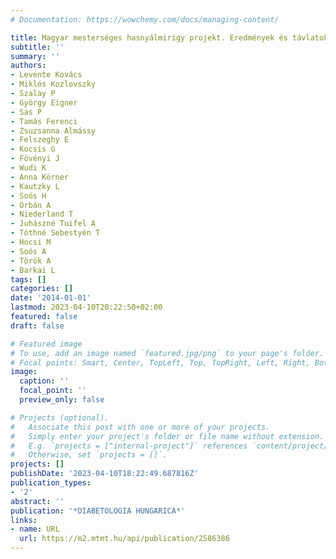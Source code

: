 ```yaml
---
# Documentation: https://wowchemy.com/docs/managing-content/

title: Magyar mesterséges hasnyálmirigy projekt. Eredmények és távlatok
subtitle: ''
summary: ''
authors:
- Levente Kovács
- Miklós Kozlovszky
- Szalay P
- György Eigner
- Sas P
- Tamás Ferenci
- Zsuzsanna Almássy
- Felszeghy E
- Kocsis G
- Fövényi J
- Wudi K
- Anna Körner
- Kautzky L
- Soós H
- Orbán A
- Niederland T
- Juhászné Tuifel A
- Tóthné Sebestyén T
- Hocsi M
- Soós A
- Török A
- Barkai L
tags: []
categories: []
date: '2014-01-01'
lastmod: 2023-04-10T20:22:50+02:00
featured: false
draft: false

# Featured image
# To use, add an image named `featured.jpg/png` to your page's folder.
# Focal points: Smart, Center, TopLeft, Top, TopRight, Left, Right, BottomLeft, Bottom, BottomRight.
image:
  caption: ''
  focal_point: ''
  preview_only: false

# Projects (optional).
#   Associate this post with one or more of your projects.
#   Simply enter your project's folder or file name without extension.
#   E.g. `projects = ["internal-project"]` references `content/project/deep-learning/index.md`.
#   Otherwise, set `projects = []`.
projects: []
publishDate: '2023-04-10T18:22:49.687816Z'
publication_types:
- '2'
abstract: ''
publication: '*DIABETOLOGIA HUNGARICA*'
links:
- name: URL
  url: https://m2.mtmt.hu/api/publication/2586386
---
```

